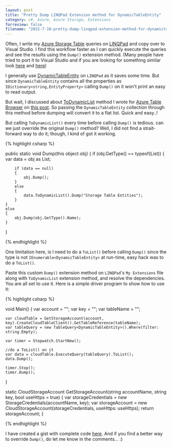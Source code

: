 ```yaml
---
layout: post
title: "Pretty Dump LINQPad Extension method for DynamicTableEntity"
category: c#, Azure, Azure Storage, Extensions
forreview: false
filename: "2015-7-10-pretty-dump-linqpad-extension-method-for-dynamictableentity.md"
---
```


Often, I write my [Azure Storage Table](https://azure.microsoft.com/en-us/documentation/articles/storage-dotnet-how-to-use-tables/) queries on [LINQPad](https://www.linqpad.net/) and copy over to Visual Studio. I find this workflow faster as I can quickly execute the queries and see the results using the `Dump()` extension method. (Many people have tried to port it to Visual Studio and if you are looking for something similar look [here](http://stackoverflow.com/questions/2699466/linqpad-dump-extension-method-i-want-one) and [here](https://github.com/fragilerus/fragilerus-linqpad-visualizer))

I generally use [DynamicTableEntity](https://msdn.microsoft.com/library/azure/microsoft.windowsazure.storage.table.dynamictableentity.aspx) on `LINQPad` as it saves some time. But since `DynamicTableEntity` contains all the properties as `IDictionary<string,EntityProperty>` calling `Dump()` on it won't print an easy to read output.

But wait, I discussed about [ToDynamicList](https://github.com/amithegde/AzureTableBrowser/blob/master/src/AzureTableBrowser/AzureTableBrowser/Extensions/EnumerableExtensions.cs) method I wrote for [Azure Table Browser](https://github.com/amithegde/AzureTableBrowser) on [this post](http://www.amithegde.com/2015/06/writing-a-fast-and-easy-to-use-azure-storage-table-browser.html). So passing the `DynamicTableEntity` collection through this method before dumping will convert it to a flat list. Quick and easy..!

But calling `ToDynamicList()` every time before calling `Dump()` is tedious. can we just override the original `Dump()` method? Well, I did not find a strait-forward way to do it; though, I kind of got it working.

{% highlight csharp %}

public static void Dump(this object obj)
{
	if (obj.GetType() == typeof(List<DynamicTableEntity>))
	{
		var data = obj as List<DynamicTableEntity>;

		if (data == null)
		{
			obj.Dump();
		}
		else
		{
			data.ToDynamicList().Dump("Storage Table Entities");
		}
	}
	else
	{
		obj.Dump(obj.GetType().Name);
	}
}

{% endhighlight %} 

One limitation here, is I need to do a `ToList()` before calling `Dump()` since the type is not `IEnumerable<DynamicTableEntity>` at run-time,  easy hack was to do a `ToList()`.

Paste this custom `Dump()` extension method on `LINQPad`'s `My Extensions` file along with `ToDynamicList` extension method, and resolve the dependencies. You are all set to use it. Here is a simple driver program to show how to use it:

{% highlight csharp %}

void Main()
{
	var account = "";
	var key = "";
	var tableName = "";

	var cloudTable = GetStorageAccount(account, key).CreateCloudTableClient().GetTableReference(tableName);
	var tableQuery = new TableQuery<DynamicTableEntity>().Where(filter: string.Empty);

	var timer = Stopwatch.StartNew();
	
	//do a ToList() on it
	var data = cloudTable.ExecuteQuery(tableQuery).ToList();
	data.Dump();
	
	timer.Stop();
	timer.Dump();
}

static CloudStorageAccount GetStorageAccount(string accountName, string key, bool useHttps = true)
{
	var storageCredentials = new StorageCredentials(accountName, key);
	var storageAccount = new CloudStorageAccount(storageCredentials, useHttps: useHttps);
	return storageAccount;
}

{% endhighlight %}

I have created a gist with complete code [here](https://gist.github.com/amithegde/93b658784fcafb1a5676). And if you find a better way to override `Dump()`, do let me know in the comments... :)